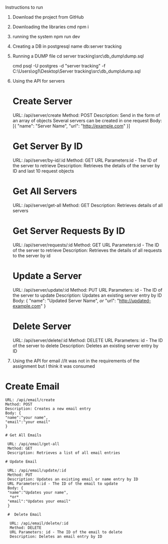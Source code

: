 Instructions to run

1. Download the project from GitHub

2. Downloading the libraries
   cmd npm i
   
3. running the system
   npm run dev

4. Creating a DB in postgresql
   name db:server tracking

5. Running a DUMP file
   cd server tracking\src\db_dump\dump.sql
   
   cmd psql -U postgres -d "server tracking" -f C:\Users\og1\Desktop\Server tracking\src\db_dump\dump.sql

6. Using the API for servers

   # Create Server
   
    URL: /api/server/create
    Method: POST
    Description: Send in the form of an array of objects Several servers can be created in one request
    Body: [{
    "name": "Server Name",
    "url": "http://example.com"
    }]

   # Get Server By ID

    URL: /api/server/by-id/:id
    Method: GET
    URL Parameters:id - The ID of the server to retrieve
    Description: Retrieves the details of the server by ID and last 10 request objects

   # Get All Servers

    URL: /api/server/get-all
    Method: GET
    Description: Retrieves details of all servers    

   # Get Server Requests By ID

    URL: /api/server/requests/:id
    Method: GET
    URL Parameters:id - The ID of the server to retrieve
    Description: Retrieves the details of all requests to the server by id

   # Update a Server
  
    URL: /api/server/update/:id
    Method: PUT
    URL Parameters: id - The ID of the server to update
    Description: Updates an existing server entry by ID
    Body: {
    "name": "Updated Server Name",
    *or*
    "url": "http://updated-example.com"
    }

   # Delete Server

    URL: /api/server/delete/:id
    Method: DELETE
    URL Parameters: id - The ID of the server to delete
    Description: Deletes an existing server entry by ID

7.  Using the API for email
    //It was not in the requirements of the assignment but I think it was consumed
    
   # Create Email

    URL: /api/email/create
    Method: POST
    Description: Creates a new email entry
    Body: {
    "name":"your name",
    "email":"your email"
    }

    # Get All Emails

     URL: /api/email/get-all
     Method: GET
     Description: Retrieves a list of all email entries

    # Update Email

     URL: /api/email/update/:id
     Method: PUT
     Description: Updates an existing email or name entry by ID
     URL Parameters:id - The ID of the email to update
     Body: {
     "name":"Updates your name",
      *or*
     "email":"Updates your email"
     }

     #  Delete Email

      URL: /api/email/delete/:id
      Method: DELETE
      URL Parameters: id - The ID of the email to delete
      Description: Deletes an email entry by ID




